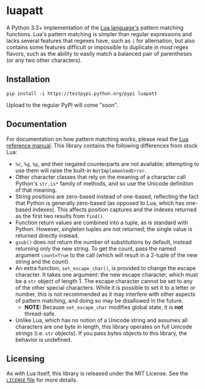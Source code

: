 # luapatt

A Python 3.3+ implementation of the
[Lua language's](http://www.lua.org/home.html) pattern matching functions.
Lua's pattern matching is simpler than regular expressions and lacks several
features that regexes have, such as `|` for alternation, but also contains some
features difficult or impossible to duplicate in most regex flavors, such as
the ability to easily match a balanced pair of parentheses (or any two other
characters).

## Installation

`pip install -i https://testpypi.python.org/pypi luapatt`

Upload to the regular PyPI will come "soon".

## Documentation

For documentation on how pattern matching works, please read the
[Lua reference manual](http://www.lua.org/manual/5.3/manual.html#6.4.1).
This library contains the following differences from stock Lua:

* `%c`, `%g`, `%p`, and their negated counterparts are not available;
attempting to use them will raise the built-in `NotImplementedError`.
* Other character classes that rely on the meaning of a character call Python's
`str.is*` family of methods, and so use the Unicode definition of that meaning.
* String positions are zero-based instead of one-based, reflecting the fact
that Python is generally zero-based (as opposed to Lua, which has one-based
indexes). This affects position captures and the indexes returned as the first
two results from `find()`.
* Function return values are combined into a tuple, as is standard with Python.
However, singleton tuples are not returned; the single value is returned
directly instead.
* `gsub()` does *not* return the number of substitutions by default, instead
returning only the new string. To get the count, pass the named argument
`count=True` to the call (which will result in a 2-tuple of the new string and
the count).
* An extra function, `set_escape_char()`, is provided to change the escape
character. It takes one argument: the new escape character, which must be a
`str` object of length 1. The escape character cannot be set to any of the
other special characters. While it is possible to set it to a letter or number,
this is not recommended as it may interfere with other aspects of pattern
matching, and doing so may be disallowed in the future.
  * **NOTE:** Because `set_escape_char` modifies global state, it is **not**
thread-safe.
* Unlike Lua, which has no notion of a Unicode string and assumes all
characters are one byte in length, this library operates on full Unicode
strings (i.e. `str` objects). If you pass bytes objects to this library, the
behavior is undefined.

## Licensing

As with Lua itself, this library is released under the MIT License. See the
[`LICENSE` file](./LICENSE) for more details.
